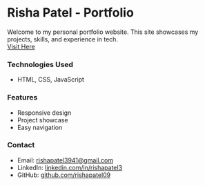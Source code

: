 # Risha Patel - Portfolio  

Welcome to my personal portfolio website. This site showcases my projects, skills, and experience in tech.    
[Visit Here](https://rishapatel09.github.io/myportfolio/)  

### Technologies Used  
- HTML, CSS, JavaScript   

### Features  
- Responsive design  
- Project showcase  
- Easy navigation  

### Contact  
- Email: rishapatel3941@gmail.com 
- LinkedIn: [linkedin.com/in/rishapatel3](https://linkedin.com/in/rishapatel3)  
- GitHub: [github.com/rishapatel09](https://github.com/rishapatel09)  

  

